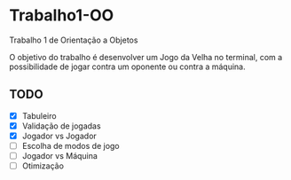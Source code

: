 # Trabalho1-OO
Trabalho 1 de Orientação a Objetos

O objetivo do trabalho é desenvolver um Jogo da Velha no terminal, com a possibilidade de jogar contra um oponente ou contra a máquina.

## TODO
- [x] Tabuleiro
- [x] Validação de jogadas
- [x] Jogador vs Jogador
- [ ] Escolha de modos de jogo
- [ ] Jogador vs Máquina
- [ ] Otimização
